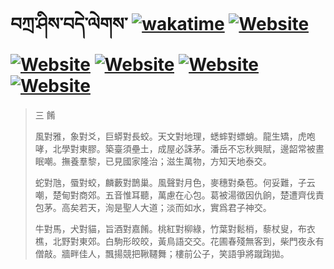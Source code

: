 # བཀྲ་ཤིས་བདེ་ལེགས་	[![wakatime](https://wakatime.com/badge/user/5043ee4a-e361-4607-9d47-d557f2005d05.svg)](https://wakatime.com/@5043ee4a-e361-4607-9d47-d557f2005d05)	[![Website](https://img.shields.io/website?label=&up_color=orange&up_message=Tianchi&url=https%3A%2F%2Fshields.io)](https://tianchi.aliyun.com/home/science/scienceDetail?userId=1095279182618)	[![Website](https://img.shields.io/website?label=&up_color=green&up_message=Yuque&url=https%3A%2F%2Fshields.io)](https://www.yuque.com/ivanaxu)	[![Website](https://img.shields.io/website?label=&up_color=yellow&up_message=Leetcode&url=https%3A%2F%2Fshields.io)](https://leetcode.cn/u/ivanaxu)	[![Website](https://img.shields.io/website?label=&up_color=violet&up_message=AIstudio&url=https%3A%2F%2Fshields.io)](https://aistudio.baidu.com/aistudio/personalcenter/thirdview/979775)	[![Website](https://img.shields.io/website?label=&up_color=red&up_message=Gitee&url=https%3A%2F%2Fshields.io)](https://gitee.com/IvanaXu)
> 三 餚
> 
> 風對雅，象對爻，巨蟒對長蛟。天文對地理，蟋蟀對螵蛸。龍生矯，虎咆哮，北學對東膠。築臺須壘土，成屋必誅茅。潘岳不忘秋興賦，邊韶常被晝眠嘲。撫養羣黎，已見國家隆治；滋生萬物，方知天地泰交。
> 
> 蛇對虺，蜃對蛟，麟藪對鵲巢。風聲對月色，麥穗對桑苞。何妥難，子云嘲，楚甸對商郊。五音惟耳聽，萬慮在心包。葛被湯徵因仇餉，楚遭齊伐責包茅。高矣若天，洵是聖人大道；淡而如水，實爲君子神交。
> 
> 牛對馬，犬對貓，旨酒對嘉餚。桃紅對柳綠，竹葉對鬆梢，藜杖叟，布衣樵，北野對東郊。白駒形皎皎，黃鳥語交交。花圃春殘無客到，柴門夜永有僧敲。牆畔佳人，飄揚競把鞦韆舞；樓前公子，笑語爭將蹴踘拋。
>
